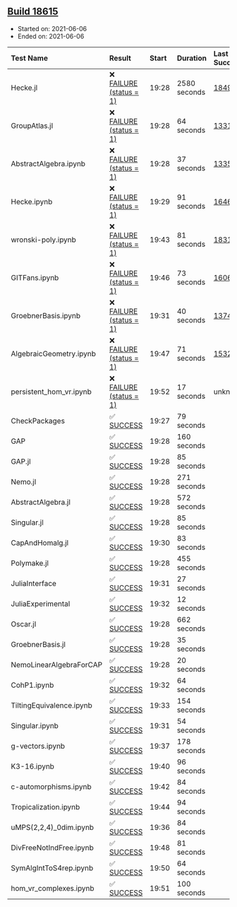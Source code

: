 ## [Build 18615](https://oscarci.mathematik.uni-kl.de/job/oscar/18615/)

* Started on: 2021-06-06
* Ended on: 2021-06-06

| Test Name    | Result | Start | Duration | Last Success | First Failure |
|:-------------|:-------|:------|:---------|:-------------|:--------------|
| Hecke.jl | ❌ [FAILURE (status = 1)](https://oscarci.mathematik.uni-kl.de/job/oscar/18615/artifact/logs/build-18615/Hecke.jl.log) | 19:28 | 2580 seconds | [18490](https://oscarci.mathematik.uni-kl.de/job/oscar/18490/) | [18491](https://oscarci.mathematik.uni-kl.de/job/oscar/18491/) |
| GroupAtlas.jl | ❌ [FAILURE (status = 1)](https://oscarci.mathematik.uni-kl.de/job/oscar/18615/artifact/logs/build-18615/GroupAtlas.jl.log) | 19:28 | 64 seconds | [13311](https://oscarci.mathematik.uni-kl.de/job/oscar/13311/) | [13312](https://oscarci.mathematik.uni-kl.de/job/oscar/13312/) |
| AbstractAlgebra.ipynb | ❌ [FAILURE (status = 1)](https://oscarci.mathematik.uni-kl.de/job/oscar/18615/artifact/logs/build-18615/AbstractAlgebra.ipynb.log) | 19:28 | 37 seconds | [13355](https://oscarci.mathematik.uni-kl.de/job/oscar/13355/) | [13356](https://oscarci.mathematik.uni-kl.de/job/oscar/13356/) |
| Hecke.ipynb | ❌ [FAILURE (status = 1)](https://oscarci.mathematik.uni-kl.de/job/oscar/18615/artifact/logs/build-18615/Hecke.ipynb.log) | 19:29 | 91 seconds | [16463](https://oscarci.mathematik.uni-kl.de/job/oscar/16463/) | [16464](https://oscarci.mathematik.uni-kl.de/job/oscar/16464/) |
| wronski-poly.ipynb | ❌ [FAILURE (status = 1)](https://oscarci.mathematik.uni-kl.de/job/oscar/18615/artifact/logs/build-18615/wronski-poly.ipynb.log) | 19:43 | 81 seconds | [18314](https://oscarci.mathematik.uni-kl.de/job/oscar/18314/) | [18315](https://oscarci.mathematik.uni-kl.de/job/oscar/18315/) |
| GITFans.ipynb | ❌ [FAILURE (status = 1)](https://oscarci.mathematik.uni-kl.de/job/oscar/18615/artifact/logs/build-18615/GITFans.ipynb.log) | 19:46 | 73 seconds | [16068](https://oscarci.mathematik.uni-kl.de/job/oscar/16068/) | [16069](https://oscarci.mathematik.uni-kl.de/job/oscar/16069/) |
| GroebnerBasis.ipynb | ❌ [FAILURE (status = 1)](https://oscarci.mathematik.uni-kl.de/job/oscar/18615/artifact/logs/build-18615/GroebnerBasis.ipynb.log) | 19:31 | 40 seconds | [13748](https://oscarci.mathematik.uni-kl.de/job/oscar/13748/) | [13749](https://oscarci.mathematik.uni-kl.de/job/oscar/13749/) |
| AlgebraicGeometry.ipynb | ❌ [FAILURE (status = 1)](https://oscarci.mathematik.uni-kl.de/job/oscar/18615/artifact/logs/build-18615/AlgebraicGeometry.ipynb.log) | 19:47 | 71 seconds | [15322](https://oscarci.mathematik.uni-kl.de/job/oscar/15322/) | [15323](https://oscarci.mathematik.uni-kl.de/job/oscar/15323/) |
| persistent_hom_vr.ipynb | ❌ [FAILURE (status = 1)](https://oscarci.mathematik.uni-kl.de/job/oscar/18615/artifact/logs/build-18615/persistent_hom_vr.ipynb.log) | 19:52 | 17 seconds | unknown | unknown |
| CheckPackages | ✅ [SUCCESS](https://oscarci.mathematik.uni-kl.de/job/oscar/18615/artifact/logs/build-18615/CheckPackages.log) | 19:27 | 79 seconds |  |  |
| GAP | ✅ [SUCCESS](https://oscarci.mathematik.uni-kl.de/job/oscar/18615/artifact/logs/build-18615/GAP.log) | 19:28 | 160 seconds |  |  |
| GAP.jl | ✅ [SUCCESS](https://oscarci.mathematik.uni-kl.de/job/oscar/18615/artifact/logs/build-18615/GAP.jl.log) | 19:28 | 85 seconds |  |  |
| Nemo.jl | ✅ [SUCCESS](https://oscarci.mathematik.uni-kl.de/job/oscar/18615/artifact/logs/build-18615/Nemo.jl.log) | 19:28 | 271 seconds |  |  |
| AbstractAlgebra.jl | ✅ [SUCCESS](https://oscarci.mathematik.uni-kl.de/job/oscar/18615/artifact/logs/build-18615/AbstractAlgebra.jl.log) | 19:28 | 572 seconds |  |  |
| Singular.jl | ✅ [SUCCESS](https://oscarci.mathematik.uni-kl.de/job/oscar/18615/artifact/logs/build-18615/Singular.jl.log) | 19:28 | 85 seconds |  |  |
| CapAndHomalg.jl | ✅ [SUCCESS](https://oscarci.mathematik.uni-kl.de/job/oscar/18615/artifact/logs/build-18615/CapAndHomalg.jl.log) | 19:30 | 83 seconds |  |  |
| Polymake.jl | ✅ [SUCCESS](https://oscarci.mathematik.uni-kl.de/job/oscar/18615/artifact/logs/build-18615/Polymake.jl.log) | 19:28 | 455 seconds |  |  |
| JuliaInterface | ✅ [SUCCESS](https://oscarci.mathematik.uni-kl.de/job/oscar/18615/artifact/logs/build-18615/JuliaInterface.log) | 19:31 | 27 seconds |  |  |
| JuliaExperimental | ✅ [SUCCESS](https://oscarci.mathematik.uni-kl.de/job/oscar/18615/artifact/logs/build-18615/JuliaExperimental.log) | 19:32 | 12 seconds |  |  |
| Oscar.jl | ✅ [SUCCESS](https://oscarci.mathematik.uni-kl.de/job/oscar/18615/artifact/logs/build-18615/Oscar.jl.log) | 19:28 | 662 seconds |  |  |
| GroebnerBasis.jl | ✅ [SUCCESS](https://oscarci.mathematik.uni-kl.de/job/oscar/18615/artifact/logs/build-18615/GroebnerBasis.jl.log) | 19:28 | 35 seconds |  |  |
| NemoLinearAlgebraForCAP | ✅ [SUCCESS](https://oscarci.mathematik.uni-kl.de/job/oscar/18615/artifact/logs/build-18615/NemoLinearAlgebraForCAP.log) | 19:28 | 20 seconds |  |  |
| CohP1.ipynb | ✅ [SUCCESS](https://oscarci.mathematik.uni-kl.de/job/oscar/18615/artifact/logs/build-18615/CohP1.ipynb.log) | 19:32 | 64 seconds |  |  |
| TiltingEquivalence.ipynb | ✅ [SUCCESS](https://oscarci.mathematik.uni-kl.de/job/oscar/18615/artifact/logs/build-18615/TiltingEquivalence.ipynb.log) | 19:33 | 154 seconds |  |  |
| Singular.ipynb | ✅ [SUCCESS](https://oscarci.mathematik.uni-kl.de/job/oscar/18615/artifact/logs/build-18615/Singular.ipynb.log) | 19:31 | 54 seconds |  |  |
| g-vectors.ipynb | ✅ [SUCCESS](https://oscarci.mathematik.uni-kl.de/job/oscar/18615/artifact/logs/build-18615/g-vectors.ipynb.log) | 19:37 | 178 seconds |  |  |
| K3-16.ipynb | ✅ [SUCCESS](https://oscarci.mathematik.uni-kl.de/job/oscar/18615/artifact/logs/build-18615/K3-16.ipynb.log) | 19:40 | 96 seconds |  |  |
| c-automorphisms.ipynb | ✅ [SUCCESS](https://oscarci.mathematik.uni-kl.de/job/oscar/18615/artifact/logs/build-18615/c-automorphisms.ipynb.log) | 19:42 | 84 seconds |  |  |
| Tropicalization.ipynb | ✅ [SUCCESS](https://oscarci.mathematik.uni-kl.de/job/oscar/18615/artifact/logs/build-18615/Tropicalization.ipynb.log) | 19:44 | 94 seconds |  |  |
| uMPS(2,2,4)_0dim.ipynb | ✅ [SUCCESS](https://oscarci.mathematik.uni-kl.de/job/oscar/18615/artifact/logs/build-18615/uMPS-2-2-4-_0dim.ipynb.log) | 19:36 | 84 seconds |  |  |
| DivFreeNotIndFree.ipynb | ✅ [SUCCESS](https://oscarci.mathematik.uni-kl.de/job/oscar/18615/artifact/logs/build-18615/DivFreeNotIndFree.ipynb.log) | 19:48 | 81 seconds |  |  |
| SymAlgIntToS4rep.ipynb | ✅ [SUCCESS](https://oscarci.mathematik.uni-kl.de/job/oscar/18615/artifact/logs/build-18615/SymAlgIntToS4rep.ipynb.log) | 19:50 | 64 seconds |  |  |
| hom_vr_complexes.ipynb | ✅ [SUCCESS](https://oscarci.mathematik.uni-kl.de/job/oscar/18615/artifact/logs/build-18615/hom_vr_complexes.ipynb.log) | 19:51 | 100 seconds |  |  |
